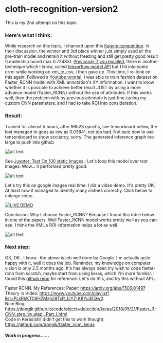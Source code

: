 # cloth-recognition-version2
This is my 2nd attempt on this topic.

### Here's what I think:
While research on this topic, I chanced upon this [Kaggle competition](https://www.kaggle.com/c/imaterialist-challenge-fashion-2018). In their discussion, the winner and 3rd place winner just simply used all the pre-train model and retrain it without freezing and still get pretty good result (Leadership board max 0.72483). 
[Previously if you recalled](https://github.com/noelcodes/Clothes-recognition), there is another technique which I know, called [tensorflow model API](https://github.com/tensorflow/models) but I hit into some error while working on xml_to_csv, I then gave up. This time, I re-look on this again. Followed a [Youtube tutorial](https://www.youtube.com/watch?v=Rgpfk6eYxJA), I was able to train fashion dataset on Faster_RCNN model with XML annotation's XY information. I want to know whether it is possible to achieve better result JUST by using a more advance model (Faster_RCNN) without the use of attributes. If this works well, then the problem with by previous attempts is just fine-tuning my custom CNN parameters, and I had to take ROI into consideration. 

### Result:
Trained for almost 5 hours, after 96523 epochs, see tensorboard below, the lost managed to goes as low as 0.03841, not too bad. Not sure how to use tensoreboard to show accuarcy, sorry. The generated inference graph too large to push into github

![alt text](https://i.imgur.com/gYBLyva.jpg)

See [Juypter: Test On 100 static images](https://github.com/noelcodes/cloth-recognition-version2/blob/master/noel_static_picture_demo.ipynb) : Let's loop this model over test images. Wow... it performed pretty good.

![alt text](https://i.imgur.com/C3BgByh.jpg)

Let's try this on google images real time. I did a video demo. It's pretty OK. At least now it managed to identify many clothes correctly. Click below to enlarge video.

[![LIVE DEMO](https://github.com/noelcodes/cloth-recognition-version2/blob/master/ezgif.com-video-to-gif%20(3).gif)](https://youtu.be/bHOmGZ0q58o)

Conclusion: Why I choose Faster_RCNN? Because I found this table below in one of the papers. Well Faster_RCNN model works pretty well as you can see. I think the XML's ROI information helps a lot as well. 

![alt text](https://i.imgur.com/AK9BXTu.jpg)

### Next step:
OK, OK.. I know.. the above is job well done by Google. I'm actually quite happy with it, well it does the job. Reminder, my knowledge on computer vision is only 2.5 months ago. It's has always been my wish to code faster-rcnn from scratch, maybe start from using keras, which I'm more familiar. I found this [github repo](https://dongjk.github.io/code/object+detection/keras/2018/05/21/Faster_R-CNN_step_by_step,_Part_I.html) for reference. Let's do this, and try this without API...

Faster RCNN. My References:
Paper: https://arxiv.org/abs/1506.01497  <br>
Theory in Video: https://www.youtube.com/playlist?list=PLkRkKTC6HZMzp28TxR_fJYZ-K8Yu3EQw0 <br>
Nice Blog: https://dongjk.github.io/code/object+detection/keras/2018/05/21/Faster_R-CNN_step_by_step,_Part_I.html <br>
Code in Keras(still didn't get this to work though): https://github.com/dongjk/faster_rcnn_keras <br>


#### Work in progress......


